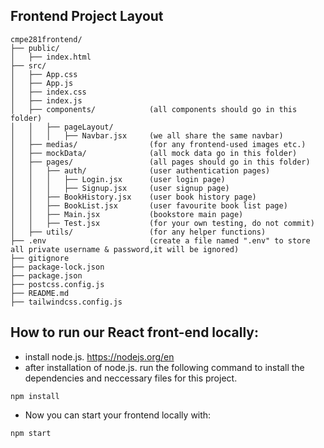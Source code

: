 ## Frontend Project Layout
```
cmpe281frontend/
├── public/
│   ├── index.html
├── src/
│   ├── App.css
│   ├── App.js
│   ├── index.css
│   ├── index.js
│   ├── components/            (all components should go in this folder)
│   │   ├── pageLayout/
│   │   │   ├── Navbar.jsx     (we all share the same navbar)
│   ├── medias/                (for any frontend-used images etc.)
│   ├── mockData/              (all mock data go in this folder)
│   ├── pages/                 (all pages should go in this folder)
│   │   ├── auth/              (user authentication pages)
│   │   │   ├── Login.jsx      (user login page)
│   │   │   ├── Signup.jsx     (user signup page)
│   │   ├── BookHistory.jsx    (user book history page)
│   │   ├── BookList.jsx       (user favourite book list page)
│   │   ├── Main.jsx           (bookstore main page)
│   │   ├── Test.jsx           (for your own testing, do not commit)
│   ├── utils/                 (for any helper functions)
├── .env                       (create a file named ".env" to store all private username & password,it will be ignored)
├── gitignore
├── package-lock.json
├── package.json
├── postcss.config.js
├── README.md
├── tailwindcss.config.js
```
  
## How to run our React front-end locally:
- install node.js. https://nodejs.org/en
- after installation of node.js. run the following command to install the dependencies and neccessary files for this project.
```
npm install
```
- Now you can start your frontend locally with:
```
npm start
``` 
